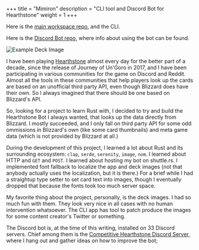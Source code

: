 +++
title = "Mimiron"
description = "CLI tool and Discord Bot for Hearthstone"
weight = 1
+++

Here is the [main workspace repo](https://github.com/asibahi/mimiron), and the CLI.

Here is the [Discord Bot repo](https://github.com/asibahi/mimiron/tree/master/mimiron_bot), where info about using the bot can be found.

![Example Deck Image](../deckimagewide.png)

I have been playing [Hearthstone](https://hearthstone.blizzard.com/en-us) almost every day for the better part of a decade, since the release of Journey of Un'Goro in 2017, and I have been participating in various communities for the game on Discord and Reddit. Almost all the tools in these communities that help players look up the cards are based on an unofficial third party API, even though Blizzard does have their own. So I always imagined that there should be one based on Blizzard's API.

So, looking for a project to learn Rust with, I decided to try and build the Hearthstone Bot I always wanted, that looks up the data directly from Blizzard. I mostly succeeded, and I only fall on third party API for some odd ommissions in Blizzard's own (like some card thumbnails) and meta game data (which is not provided by Blizzard at all.)

During the development of this project, I learned a lot about Rust and its surrounding ecosystem: `clap`, `serde`, `serenity`, `image`, `nom`. I learned about HTTP and `GET` and `POST`. I learned about hosting my bot on shuttle.rs. I implemented font fallback to localize the app and deck images (not that anybody actually uses the localization, but it is there.) For a brief while I had a straightup type setter to set card text into images, though I eventually dropped that because the fonts took too much server space.

My favorite thing about the project, personally, is the deck images. I had so much fun with them. They look very nice in all cases with no human intervention whatsoever. The CLI app has tool to patch produce the images for some content creator's Twitter or something. 

The Discord bot is, at the time of this writing, installed on 33 Discord servers. Chief among them is the [Competitive Hearthstone Discord Server](https://www.reddit.com/r/CompetitiveHS/), where I hang out and gather ideas on how to improve the bot;

